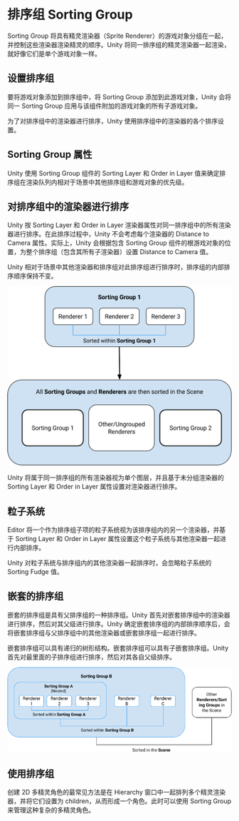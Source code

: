 # 排序组 Sorting Group

Sorting Group 将具有精灵渲染器（Sprite Renderer）的游戏对象分组在一起，并控制这些渲染器渲染精灵的顺序。Unity 将同一排序组的精灵渲染器一起渲染，就好像它们是单个游戏对象一样。

## 设置排序组

要将游戏对象添加到排序组中，将 Sorting Group 添加到此游戏对象，Unity 会将同一 Sorting Group 应用与该组件附加的游戏对象的所有子游戏对象。

为了对排序组中的渲染器进行排序，Unity 使用排序组中的渲染器的各个排序设置。

## Sorting Group 属性

Unity 使用 Sorting Group 组件的 Sorting Layer 和 Order in Layer 值来确定排序组在渲染队列内相对于场景中其他排序组和游戏对象的优先级。

## 对排序组中的渲染器进行排序

Unity 按 Sorting Layer 和 Order in Layer 渲染器属性对同一排序组中的所有渲染器进行排序。在此排序过程中，Unity 不会考虑每个渲染器的 Distance to Camera 属性。实际上，Unity 会根据包含 Sorting Group 组件的根游戏对象的位置，为整个排序组（包含其所有子渲染器）设置 Distance to Camera 值。

Unity 相对于场景中其他渲染器和排序组对此排序组进行排序时，排序组的内部排序顺序保持不变。

![SG_diagram1](image/SG_diagram1.png)

Unity 将属于同一排序组的所有渲染器视为单个图层，并且基于未分组渲染器的 Sorting Layer 和 Order in Layer 属性设置对渲染器进行排序。

## 粒子系统

Editor 将一个作为排序组子项的粒子系统视为该排序组内的另一个渲染器，并基于 Sorting Layer 和 Order in Layer 属性设置这个粒子系统与其他渲染器一起进行内部排序。

Unity 对粒子系统与排序组内的其他渲染器一起排序时，会忽略粒子系统的 Sorting Fudge 值。

## 嵌套的排序组

嵌套的排序组是具有父排序组的一种排序组。Unity 首先对嵌套排序组中的渲染器进行排序，然后对其父级进行排序。Unity 确定嵌套排序组的内部排序顺序后，会将嵌套排序组与父排序组中的其他渲染器或嵌套排序组一起进行排序。

嵌套排序组可以具有递归的树形结构。嵌套排序组可以具有子嵌套排序组。Unity 首先对最里面的子排序组进行排序，然后对其各自父级排序。

![SG_diagram2](image/SG_diagram2.png)

## 使用排序组

创建 2D 多精灵角色的最常见方法是在 Hierarchy 窗口中一起排列多个精灵渲染器，并将它们设置为 children，从而形成一个角色。此时可以使用 Sorting Group 来管理这种复杂的多精灵角色。


